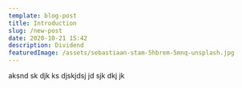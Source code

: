 ```yaml
---
template: blog-post
title: Introduction
slug: /new-post
date: 2020-10-21 15:42
description: Dividend
featuredImage: /assets/sebastiaan-stam-5hbrem-5mnq-unsplash.jpg
---
```

aksnd sk djk ks djskjdsj jd sjk dkj jk